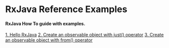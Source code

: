 RxJava Reference Examples
=
#### **RxJava How To guide with examples.**

[1. Hello RxJava](1.HelloRxJava.md)
[2. Create an observable object with just() operator](2.CreateObservableWithJust.md)
[3. Create an observable object with from() operator](3.CreateObservableWithFrom.md)
